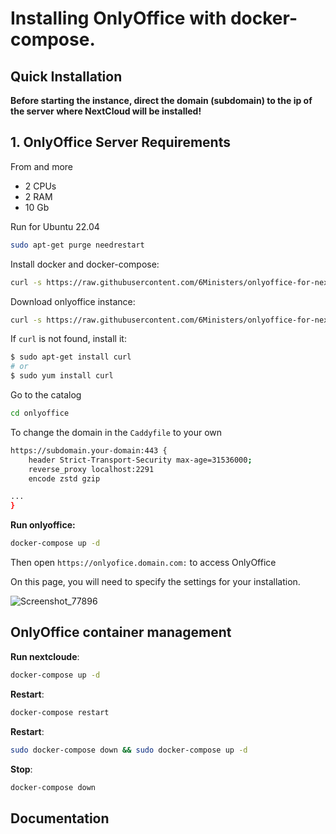 # Installing OnlyOffice with docker-compose.

## Quick Installation

**Before starting the instance, direct the domain (subdomain) to the ip of the server where NextCloud will be installed!**

## 1. OnlyOffice Server Requirements
From and more
- 2 CPUs
- 2 RAM 
- 10 Gb 

Run for Ubuntu 22.04

``` bash
sudo apt-get purge needrestart
```

Install docker and docker-compose:

``` bash
curl -s https://raw.githubusercontent.com/6Ministers/onlyoffice-for-nextcloude/master/setup.sh | sudo bash -s
```

Download onlyoffice instance:


``` bash
curl -s https://raw.githubusercontent.com/6Ministers/onlyoffice-for-nextcloude/master/download.sh | sudo bash -s onlyoffice
```

If `curl` is not found, install it:

``` bash
$ sudo apt-get install curl
# or
$ sudo yum install curl
```

Go to the catalog

``` bash
cd onlyoffice
```

To change the domain in the `Caddyfile` to your own

``` bash
https://subdomain.your-domain:443 {
    header Strict-Transport-Security max-age=31536000;
    reverse_proxy localhost:2291
	encode zstd gzip

...	
}
```

**Run onlyoffice:**

``` bash
docker-compose up -d
```

Then open `https://onlyofice.domain.com:` to access OnlyOffice

On this page, you will need to specify the settings for your installation.

![Screenshot_77896](https://github.com/6Ministers/onlyoffice-for-nextcloude/assets/11208423/d49c08a1-8f21-43ce-badb-4fa75390b570)


## OnlyOffice container management

**Run nextcloude**:

``` bash
docker-compose up -d
```

**Restart**:

``` bash
docker-compose restart
```

**Restart**:

``` bash
sudo docker-compose down && sudo docker-compose up -d
```

**Stop**:

``` bash
docker-compose down
```

## Documentation

